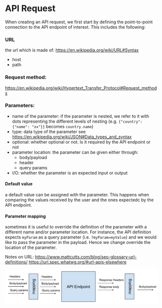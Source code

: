 # API Request

When creating an API request, we first start by defining the point-to-point connection to the API endpoint of interest. This includes the following:

### URL

the url which is made of:
https://en.wikipedia.org/wiki/URL#Syntax
* host
* path

### Request method:
https://en.wikipedia.org/wiki/Hypertext_Transfer_Protocol#Request_methods

### Parameters:

* name of the parameter: if the parameter is nested, we refer to it with dots representing the different levels of nesting (e.g. `{"country": {"name": "xx"}}` becomes `country.name`)
* type: data type of the parameter see https://en.wikipedia.org/wiki/JSON#Data_types_and_syntax
* optional: whether optional or not. Is it required by the API endpoint or not
* parameter location: the parameter can be given either through: 
  * body/payload
  * header
  * query params
* I/O: whether the parameter is an expected input or output

#### Default value

a default value can be assigned with the parameter. This happens when comparing the values received by the user and the ones expectedc by the API endpoint.

#### Parameter mapping

sometimes it is useful to override the definition of the parameter with a different name and/or parameter location.
For instance, the API definition expects `myParam` as a query parameter (i.e. `?myParam=myValue`) and we would like to pass the parameter in the payload. Hence we change override the location of the parameter.

Notes on URL:
https://www.mattcutts.com/blog/seo-glossary-url-definitions/
https://url.spec.whatwg.org/#url-apis-elsewhere

![API request](./api_request.svg)

